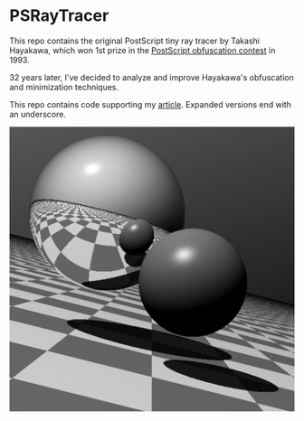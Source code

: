 # PSRayTracer

This repo contains the original PostScript tiny ray tracer by Takashi Hayakawa, which won 1st prize in the [PostScript obfuscation contest](https://stuff.mit.edu/afs/sipb/contrib/postscript/obfuscated-1993/) in 1993.

32 years later, I've decided to analyze and improve Hayakawa's obfuscation and minimization techniques.

This repo contains code supporting my [article](https://seriot.ch/projects/postscript_tiny_ray_tracer.html). Expanded versions end with an underscore.

![image](postscript_raytracer.png)
